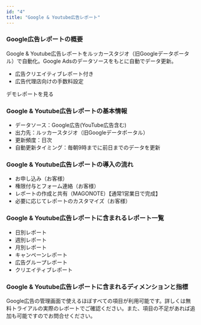```yaml
---
id: "4"
title: "Google & Youtube広告レポート"
---
```

### Google広告レポートの概要

Google & Youtube広告レポートをルッカースタジオ（旧Googleデータポータル）で自動化。Google Adsのデータソースをもとに自動でデータ更新。
- 広告クリエイティブレポート付き
- 広告代理店向けの手数料設定

デモレポートを見る

### Google & Youtube広告レポートの基本情報
- データソース：Google広告(YouTube広告含む)
- 出力先：ルッカースタジオ（旧Googleデータポータル）
- 更新頻度：日次
- 自動更新タイミング：毎朝9時までに前日までのデータを更新

### Google & Youtube広告レポートの導入の流れ
- お申し込み（お客様）
- 権限付与とフォーム連絡（お客様）
- レポートの作成と共有（MAGONOTE）【通常1営業日で完成】
- 必要に応じてレポートのカスタマイズ（お客様）

### Google & Youtube広告レポートに含まれるレポート一覧
- 日別レポート
- 週別レポート
- 月別レポート
- キャンペーンレポート
- 広告グループレポート
- クリエイティブレポート

### Google & Youtube広告レポートに含まれるディメンションと指標
Google広告の管理画面で使えるほぼすべての項目が利用可能です。詳しくは無料トライアルの実際のレポートでご確認ください。また、項目の不足があれば追加も可能ですのでお問合せください。